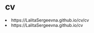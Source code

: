 # cv
<li>https://LalitaSergeevna.github.io/cv/cv</li>
<li>https://LalitaSergeevna.github.io/cv</li>

